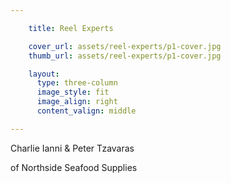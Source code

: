 ```yaml
---

    title: Reel Experts

    cover_url: assets/reel-experts/p1-cover.jpg
    thumb_url: assets/reel-experts/p1-cover.jpg

    layout:
      type: three-column
      image_style: fit
      image_align: right
      content_valign: middle

---
```


<div class="author-details">
  <p class="author-name">Charlie Ianni & Peter Tzavaras</p>
  <p>of Northside Seafood Supplies</p>
</div>
